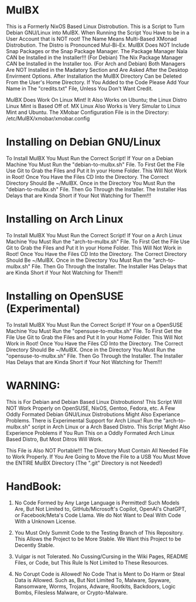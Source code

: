 # MulBX
This is a Formerly NixOS Based Linux Distrobution.
This is a Script to Turn Debian GNU/Linux into MulBX.
When Running the Script You Have to be in a User Account that is NOT root!
The Name Means Multi-Based XMonad Distrobution.
The Distro is Pronounced Mul-Bi-Ex.
MulBX Does NOT Include Snap Packages or the Snap Package Manager.
The Package Manager Nala CAN be Installed in the Installer!!! (For Debian)
The Nix Package Manager CAN be Installed in the Installer too. (For Arch and Debian)
Both Managers Are NOT Installed in the Madatory Section and Are Asked After the Desktop Envirment Options.
After Installation the MulBX Directory Can be Deleted From the User's Home Directory.
If You Added to the Code Please Add Your Name in The "credits.txt" File, Unless You Don't Want Credit.






MulBX Does Work On Linux Mint!
It Also Works on Ubuntu; the Linux Distro Linux Mint is Based Off of.
MX Linux Also Works is Very Simular to Linux Mint and Ubuntu.
The XMobar Configuration File is in the Directory: /etc/MulBX/xmobar/xmobar.config

# Installing on Debian GNU/Linux
To Install MulBX You Must Run the Correct Script!
If Your on a Debian Machine You Must Run the "debian-to-mulbx.sh" File.
To First Get the File Use Git to Grab the Files and Put it In your Home Folder. 
This Will Not Work in Root!
Once You Have the Files CD Into the Directory.
The Correct Directory Should Be ~/MulBX.
Once in the Directory You Must Run the "debian-to-mulbx.sh" File.
Then Go Through the Installer.
The Installer Has Delays that are Kinda Short if Your Not Watching for Them!!!


# Installing on Arch Linux
To Install MulBX You Must Run the Correct Script!
If Your on a Arch Linux Machine You Must Run the "arch-to-mulbx.sh" File.
To First Get the File Use Git to Grab the Files and Put it In your Home Folder. 
This Will Not Work in Root!
Once You Have the Files CD Into the Directory.
The Correct Directory Should Be ~/MulBX.
Once in the Directory You Must Run the "arch-to-mulbx.sh" File.
Then Go Through the Installer.
The Installer Has Delays that are Kinda Short if Your Not Watching for Them!!!

# Installing on OpenSUSE (Experimental)

To Install MulBX You Must Run the Correct Script!
If Your on a OpenSUSE Machine You Must Run the "opensuse-to-mulbx.sh" File.
To First Get the File Use Git to Grab the Files and Put it In your Home Folder. 
This Will Not Work in Root!
Once You Have the Files CD Into the Directory.
The Correct Directory Should Be ~/MulBX.
Once in the Directory You Must Run the "opensuse-to-mulbx.sh" File.
Then Go Through the Installer.
The Installer Has Delays that are Kinda Short if Your Not Watching for Them!!!

# WARNING:
This is For Debian and Debian Based Linux Distrobutions!
This Script Will NOT Work Properly on OpenSUSE, NixOS, Gentoo, Fedora, etc.
A Few Oddly Formated Debian GNU/Linux Distrobutions Might Also Experiance Problems. 
There is Experimental Support for Arch Linux!
Run the "arch-to-mulbx.sh" script in Arch Linux or a Arch Based Distro.
This Script Might Also Experience Problems if You Run This on a Oddly Formated Arch Linux Based Distro, But Most Ditros Will Work.

This File is Also NOT Portable!!!
The Directory Must Contain All Needed File to Work Properly.
If You Are Going to Move the File to a USB You Must Move the ENTIRE MulBX Directory (The ".git" Directory is not Needed!)


# HandBook:
1) No Code Formed by Any Large Language is Permitted!
   Such Models Are, But Not Limited to, GitHub/Microsoft's Copilot, OpenAI's ChatGPT, or Facebook/Meta's Code Llama.
   We do Not Want to Deal With Code With a Unknown License.

2) You Must Only Summit Code to the Testing Branch of This Repository.
   This Allows the Project to be More Stable. 
   We Want this Project to be Decently Stable.

3) Vulgar is not Tolerated.
   No Cussing/Cursing in the Wiki Pages, README Files, or Code, but This Rule Is Not Limited to These Resources.

4) No Corupt Code is Allowed! 
   No Code That is Ment to Do Harm or Steal Data is Allowed. 
   Such as, But Not Limited To, Malware, Spyware, Ransomware, Worms, Trojans, Adware, Rootkits, Backdoors, Logic Bombs, Filesless Malware, or Crypto-Malware.
